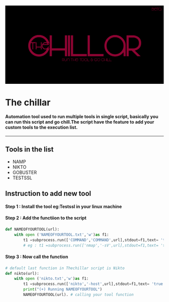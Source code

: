 ![alt text](https://github.com/maketheworldsecure/Thechillar/blob/main/chillarlogo.jpg)
# The chillar
#### Automation tool used to run multiple tools in single script, basically you can run this script and go chill.The script have the feature to add your custom tools to the execution list.
---------------------------
## Tools in the list
* NAMP
* NIKTO
* GOBUSTER
* TESTSSL
## Instruction to add new tool
#### Step 1 : Install the tool **eg:Testssl** in your linux machine
#### Step 2 : Add the functiion to the script
```python
def NAMEOFYOURTOOL(url):
	with open ('NAMEOFYOURTOOL.txt','w')as f1:
		t1 =subprocess.run(['COMMAND','COMMAND',url],stdout=f1,text= 'true') 
		# eg : t1 =subprocess.run(['nmap','-sV',url],stdout=f1,text= 'true')		
```
#### Step 3 : Now call the function 
```python
# default last function in Thechillar script is Nikto
def nikto(url):
	with open ('nikto.txt','w')as f1:
		t1 =subprocess.run(['nikto','-host',url],stdout=f1,text= 'true')
		print("(+) Running NAMEOFYOURTOOL")
		NAMEOFYOURTOOL(url). # calling your tool function
```
